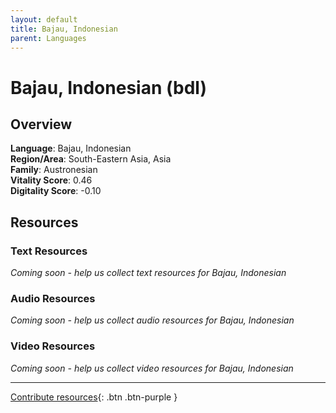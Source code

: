 ```yaml
---
layout: default
title: Bajau, Indonesian
parent: Languages
---
```


# Bajau, Indonesian (bdl)

## Overview

**Language**: Bajau, Indonesian  
**Region/Area**: South-Eastern Asia, Asia  
**Family**: Austronesian  
**Vitality Score**: 0.46  
**Digitality Score**: -0.10  

## Resources

### Text Resources
*Coming soon - help us collect text resources for Bajau, Indonesian*

### Audio Resources
*Coming soon - help us collect audio resources for Bajau, Indonesian*

### Video Resources
*Coming soon - help us collect video resources for Bajau, Indonesian*

---

[Contribute resources](https://fairtrain.github.io/){: .btn .btn-purple }
